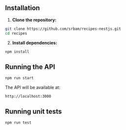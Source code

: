 ## Installation

1. **Clone the repository:**

```bash
git clone https://github.com/srbam/recipes-nestjs.git
cd recipes
```

2. **Install dependencies:**

```bash
npm install
```

## Running the API

```bash
npm run start
```

The API will be available at:

```
http://localhost:3000
```

## Running unit tests

```bash
npm run test
```

